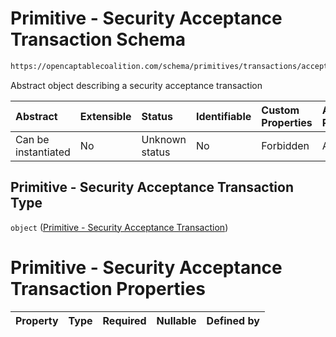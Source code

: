 # Primitive - Security Acceptance Transaction Schema

```txt
https://opencaptablecoalition.com/schema/primitives/transactions/acceptance/base_acceptance
```

Abstract object describing a security acceptance transaction

| Abstract            | Extensible | Status         | Identifiable | Custom Properties | Additional Properties | Access Restrictions | Defined In                                                                                                                      |
| :------------------ | :--------- | :------------- | :----------- | :---------------- | :-------------------- | :------------------ | :------------------------------------------------------------------------------------------------------------------------------ |
| Can be instantiated | No         | Unknown status | No           | Forbidden         | Allowed               | none                | [BaseAcceptance.schema.json](../../schema/primitives/transactions/acceptance/BaseAcceptance.schema.json "open original schema") |

## Primitive - Security Acceptance Transaction Type

`object` ([Primitive - Security Acceptance Transaction](baseacceptance.md))

# Primitive - Security Acceptance Transaction Properties

| Property | Type | Required | Nullable | Defined by |
| :------- | :--- | :------- | :------- | :--------- |
